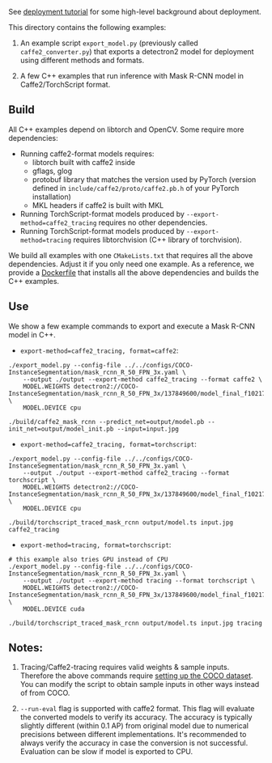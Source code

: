 See [deployment tutorial](https://detectron2.readthedocs.io/tutorials/deployment.html)
for some high-level background about deployment.

This directory contains the following examples:

1. An example script `export_model.py` (previously called `caffe2_converter.py`)
   that exports a detectron2 model for deployment using different methods and formats.

2. A few C++ examples that run inference with Mask R-CNN model in Caffe2/TorchScript format.

## Build
All C++ examples depend on libtorch and OpenCV. Some require more dependencies:

* Running caffe2-format models requires:
  * libtorch built with caffe2 inside
  * gflags, glog
  * protobuf library that matches the version used by PyTorch (version defined in `include/caffe2/proto/caffe2.pb.h` of your PyTorch installation)
  * MKL headers if caffe2 is built with MKL
* Running TorchScript-format models produced by `--export-method=caffe2_tracing` requires no other dependencies.
* Running TorchScript-format models produced by `--export-method=tracing` requires libtorchvision (C++ library of torchvision).

We build all examples with one `CMakeLists.txt` that requires all the above dependencies.
Adjust it if you only need one example.
As a reference,
we provide a [Dockerfile](../../docker/deploy.Dockerfile) that
installs all the above dependencies and builds the C++ examples.

## Use

We show a few example commands to export and execute a Mask R-CNN model in C++.

* `export-method=caffe2_tracing, format=caffe2`:
```
./export_model.py --config-file ../../configs/COCO-InstanceSegmentation/mask_rcnn_R_50_FPN_3x.yaml \
    --output ./output --export-method caffe2_tracing --format caffe2 \
    MODEL.WEIGHTS detectron2://COCO-InstanceSegmentation/mask_rcnn_R_50_FPN_3x/137849600/model_final_f10217.pkl \
    MODEL.DEVICE cpu

./build/caffe2_mask_rcnn --predict_net=output/model.pb --init_net=output/model_init.pb --input=input.jpg
```

* `export-method=caffe2_tracing, format=torchscript`:

```
./export_model.py --config-file ../../configs/COCO-InstanceSegmentation/mask_rcnn_R_50_FPN_3x.yaml \
    --output ./output --export-method caffe2_tracing --format torchscript \
    MODEL.WEIGHTS detectron2://COCO-InstanceSegmentation/mask_rcnn_R_50_FPN_3x/137849600/model_final_f10217.pkl \
    MODEL.DEVICE cpu

./build/torchscript_traced_mask_rcnn output/model.ts input.jpg caffe2_tracing
```

* `export-method=tracing, format=torchscript`:

```
# this example also tries GPU instead of CPU
./export_model.py --config-file ../../configs/COCO-InstanceSegmentation/mask_rcnn_R_50_FPN_3x.yaml \
    --output ./output --export-method tracing --format torchscript \
    MODEL.WEIGHTS detectron2://COCO-InstanceSegmentation/mask_rcnn_R_50_FPN_3x/137849600/model_final_f10217.pkl \
    MODEL.DEVICE cuda

./build/torchscript_traced_mask_rcnn output/model.ts input.jpg tracing
```

## Notes:

1. Tracing/Caffe2-tracing requires valid weights & sample inputs.
   Therefore the above commands require [setting up the COCO dataset](https://detectron2.readthedocs.io/tutorials/builtin_datasets.html).
   You can modify the script to obtain sample inputs in other ways instead of from COCO.

2. `--run-eval` flag is supported with caffe2 format.
   This flag will evaluate the converted models to verify its accuracy.
   The accuracy is typically slightly different (within 0.1 AP) from original model due to
   numerical precisions between different implementations.
   It's recommended to always verify the accuracy in case the conversion is not successful.
   Evaluation can be slow if model is exported to CPU.
